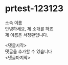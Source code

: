 # prtest-123123
소속 이름 </br>
안녕하세요, 제 소개를 하죠</br>
제 이름은 서정환입니다.</br>

<댓글시작> </br>
댓글을 추가할 수 있습니다 </br>
<댓글마지막></br>
